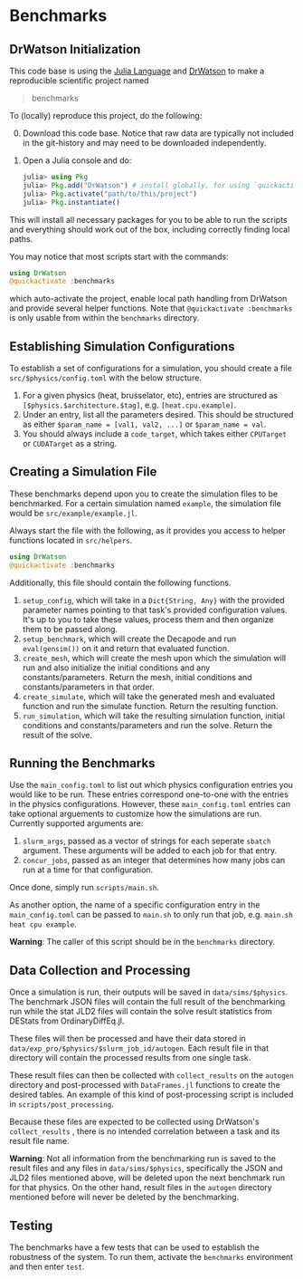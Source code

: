 # Benchmarks

## DrWatson Initialization

This code base is using the [Julia Language](https://julialang.org/) and
[DrWatson](https://juliadynamics.github.io/DrWatson.jl/stable/)
to make a reproducible scientific project named
> benchmarks

To (locally) reproduce this project, do the following:

0. Download this code base. Notice that raw data are typically not included in the
   git-history and may need to be downloaded independently.
1. Open a Julia console and do:

   ```julia
   julia> using Pkg
   julia> Pkg.add("DrWatson") # install globally, for using `quickactivate`
   julia> Pkg.activate("path/to/this/project")
   julia> Pkg.instantiate()
   ```

This will install all necessary packages for you to be able to run the scripts and
everything should work out of the box, including correctly finding local paths.

You may notice that most scripts start with the commands:

```julia
using DrWatson
@quickactivate :benchmarks
```

which auto-activate the project, enable local path handling from DrWatson and provide several helper functions. Note that `@quickactivate :benchmarks` is only usable from within the `benchmarks` directory.

## Establishing Simulation Configurations

To establish a set of configurations for a simulation, you should create a file `src/$physics/config.toml` with the below structure.

1. For a given physics (heat, brusselator, etc), entries are structured as `[$physics.$architecture.$tag]`, e.g. `[heat.cpu.example]`.
2. Under an entry, list all the parameters desired. This should be structured as either `$param_name = [val1, val2, ...]` or `$param_name = val`.
3. You should always include a `code_target`, which takes either `CPUTarget` or `CUDATarget` as a string.

## Creating a Simulation File

These benchmarks depend upon you to create the simulation files to be benchmarked. For a certain simulation named ```example```, the simulation file would be ```src/example/example.jl```.

Always start the file with the following, as it provides you access to helper functions located in ```src/helpers```.

```julia
using DrWatson
@quickactivate :benchmarks
```

Additionally, this file should contain the following functions.

1. ```setup_config```, which will take in a ```Dict{String, Any}``` with the provided parameter names pointing to that task's provided configuration values. It's up to you to take these values, process them and then organize them to be passed along.
2. ```setup_benchmark```, which will create the Decapode and run ```eval(gensim())``` on it and return that evaluated function.
3. ```create_mesh```, which will create the mesh upon which the simulation will run and also initialize the initial conditions and any constants/parameters. Return the mesh, initial conditions and constants/parameters in that order.
4. ```create_simulate```, which will take the generated mesh and evaluated function and run the simulate function. Return the resulting function.
5. ```run_simulation```, which will take the resulting simulation function, initial conditions and constants/parameters and run the solve. Return the result of the solve.

## Running the Benchmarks

Use the `main_config.toml` to list out which physics configuration entries you would like to be run. These entries correspond one-to-one with the entries in the physics configurations. However, these `main_config.toml` entries can take optional arguements to customize how the simulations are run. Currently supported arguments are:

1. `slurm_args`, passed as a vector of strings for each seperate `sbatch` argument. These arguments will be added to each job for that entry.
2. `concur_jobs`, passed as an integer that determines how many jobs can run at a time for that configuration.

Once done, simply run `scripts/main.sh`. 

As another option, the name of a specific configuration entry in the `main_config.toml` can be passed to `main.sh` to only run that job, e.g. `main.sh heat cpu example`.

**Warning**: The caller of this script should be in the `benchmarks` directory.

## Data Collection and Processing

Once a simulation is run, their outputs will be saved in `data/sims/$physics`. The benchmark JSON files will contain the full result of the benchmarking run while the stat JLD2 files will contain the solve result statistics from DEStats from OrdinaryDiffEq.jl.

These files will then be processed and have their data stored in `data/exp_pro/$physics/$slurm_job_id/autogen`. Each result file in that directory will contain the processed results from one single task.

These result files can then be collected with `collect_results` on the `autogen` directory and post-processed with `DataFrames.jl` functions to create the desired tables. An example of this kind of post-processing script is included in `scripts/post_processing`.

Because these files are expected to be collected using DrWatson's `collect_results` , there is no intended correlation between a task and its result file name.

**Warning**: Not all information from the benchmarking run is saved to the result files and any files in `data/sims/$physics`, specifically the JSON and JLD2 files mentioned above, will be deleted upon the next benchmark run for that physics. On the other hand, result files in the `autogen` directory mentioned before will never be deleted by the benchmarking.

## Testing

The benchmarks have a few tests that can be used to establish the robustness of the system. To run them, activate the `benchmarks` environment and then enter `test`.
